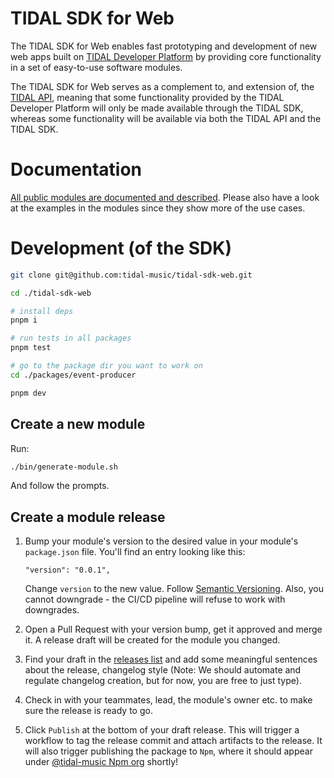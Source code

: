 # TIDAL SDK for Web
The TIDAL SDK for Web enables fast prototyping and development of new web apps built on [TIDAL Developer Platform](https://developer.tidal.com) by providing core functionality in a set of easy-to-use software modules.

The TIDAL SDK for Web serves as a complement to, and extension of, the [TIDAL API](https://developer.tidal.com/documentation/api/api-overview), meaning that some functionality provided by the TIDAL Developer Platform will only be made available through the TIDAL SDK, whereas some functionality will be available via both the TIDAL API and the TIDAL SDK.

# Documentation
[All public modules are documented and described](https://tidal-music.github.io/tidal-sdk-web). Please also have a look at the examples in the modules since they show more of the use cases.

# Development (of the SDK)
```bash
git clone git@github.com:tidal-music/tidal-sdk-web.git

cd ./tidal-sdk-web

# install deps
pnpm i

# run tests in all packages
pnpm test

# go to the package dir you want to work on
cd ./packages/event-producer

pnpm dev
```
## Create a new module
Run:
```bash
./bin/generate-module.sh
```
And follow the prompts.
## Create a module release
1. Bump your module's version to the desired value in your module's `package.json` file. You'll find an entry looking like this:
    ```
    "version": "0.0.1",
    ```
    Change `version` to the new value. Follow [Semantic Versioning](https://semver.org/). Also, you cannot downgrade - the CI/CD pipeline will refuse to work with downgrades.

2. Open a Pull Request with your version bump, get it approved and merge it. A release draft will be created for the module you changed.

3. Find your draft in the [releases list](https://github.com/tidal-music/tidal-sdk-web/releases) and add some meaningful sentences about the release, changelog style (Note: We should automate and regulate changelog creation, but for now, you are free to just type).

4. Check in with your teammates, lead, the module's owner etc. to make sure the release is ready to go.

5. Click `Publish` at the bottom of your draft release. This will trigger a workflow to tag the release commit and attach artifacts to the release. It will also trigger publishing the package to `Npm`, where it should appear under [@tidal-music Npm org](https://www.npmjs.com/org/tidal-music) shortly!
